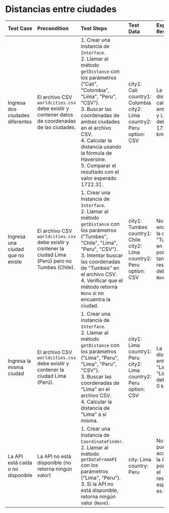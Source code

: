 # Distancias entre ciudades

| Test Case                             | Precondition                                                                                         | Test Steps                                                                                                                                                  | Test Data                                                                                                 | Expected Result                                                               |
|:--------------------------------------|:-----------------------------------------------------------------------------------------------------|:----------------------------------------------------------------------------------------------------------------------------------------------------------|:---------------------------------------------------------------------------------------------------------|:-----------------------------------------------------------------------------|
| Ingresa dos ciudades diferentes        | El archivo CSV `worldcities.csv` debe existir y contener datos de coordenadas de las ciudades.     | 1. Crear una instancia de `Interface`. <br> 2. Llamar al método `getDistance` con los parámetros ("Cali", "Colombia", "Lima", "Peru", "CSV"). <br> 3. Buscar las coordenadas de ambas ciudades en el archivo CSV. <br> 4. Calcular la distancia usando la fórmula de Haversine. <br> 5. Comparar el resultado con el valor esperado 1722.31. | city1: Cali  <br> country1: Colombia  <br> city2: Lima  <br> country2: Peru  <br> option: CSV      | La distancia calculada entre Cali y Lima debe ser 1722.31 km.               |
| Ingresa una ciudad que no existe      | El archivo CSV `worldcities.csv` debe existir y contener la ciudad Lima (Perú) pero no Tumbes (Chile). | 1. Crear una instancia de `Interface`. <br> 2. Llamar al método `getDistance` con los parámetros ("Tumbes", "Chile", "Lima", "Peru", "CSV"). <br> 3. Intentar buscar las coordenadas de "Tumbes" en el archivo CSV. <br> 4. Verificar que el método retorna `None` si no encuentra la ciudad. | city1: Tumbes  <br> country1: Chile  <br> city2: Lima  <br> country2: Peru  <br> option: CSV       | No se encuentra la ciudad "Tumbes" en Chile, por lo tanto, el resultado debe ser `None`. |
| Ingresa la misma ciudad               | El archivo CSV `worldcities.csv` debe existir y contener la ciudad Lima (Perú).                     | 1. Crear una instancia de `Interface`. <br> 2. Llamar al método `getDistance` con los parámetros ("Lima", "Peru", "Lima", "Peru", "CSV"). <br> 3. Buscar las coordenadas de "Lima" en el archivo CSV. <br> 4. Calcular la distancia de "Lima" a sí misma. | city1: Lima  <br> country1: Peru  <br> city2: Lima  <br> country2: Peru  <br> option: CSV          | La distancia entre "Lima" y "Lima" debe ser 0 km.                           |
| La API está caída o no disponible     | La API no está disponible (no retorna ningún valor)      | 1. Crear una instancia de `CoordinateFinder`. <br> 2. Llamar al método `getDataFromAPI` con los parámetros ("Lima", "Peru"). <br> 3. Si la API no está disponible, retorna ningún valor (`None`). | city: Lima  <br> country: Peru                                                                         | No se puede acceder a la API, por lo que el resultado esperado es `None`.    |
